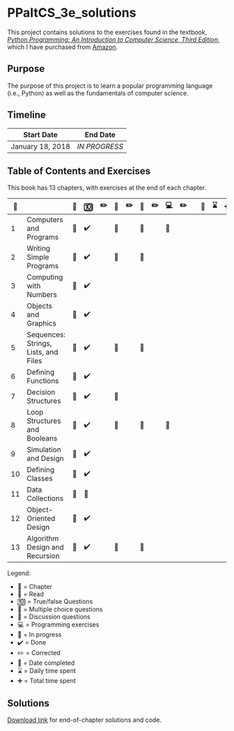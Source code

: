 # PPaItCS_3e_solutions

This project contains solutions to the exercises found in the textbook, [*Python Programming: An Introduction to Computer Science, Third Edition*](https://fbeedle.com/our-books/23-python-programming-an-introduction-to-computer-science-3rd-ed-9781590282755.html), which I have purchased from [Amazon](https://www.amazon.com/Python-Programming-Introduction-Computer-Science/dp/1590282752/ref=sr_1_2?ie=UTF8&qid=1516294885&sr=8-2&keywords=python+programming+third+edition).

## Purpose

The purpose of this project is to learn a popular programming language (i.e., Python) as well as the fundamentals of computer science.

## Timeline

|Start Date|End Date|
|----------------|--------------|
|January 18, 2018|*IN PROGRESS*|

## Table of Contents and Exercises

This book has 13 chapters, with exercises at the end of each chapter.

|:closed_book:||:book:|:keycap_ten:|:pencil2:|:abcd:|:pencil2:|:speech_balloon:|:pencil2:|:computer:|:pencil2:||:date:|:hourglass:|:heavy_plus_sign:|
|-------------|------|------------|---------|------|---------|----------------|---------|----------|----------|-|---|------|-----------|-|
| 1|Computers and Programs|:construction:|:heavy_check_mark:||:construction:||:construction:||:construction:|
| 2|Writing Simple Programs|:construction:|:heavy_check_mark:||:construction:||:construction:|
| 3|Computing with Numbers|:construction:|:heavy_check_mark:|
| 4|Objects and Graphics|:construction:|:heavy_check_mark:|
| 5|Sequences: Strings, Lists, and Files|:construction:|:heavy_check_mark:||:construction:||:construction:
| 6|Defining Functions|:construction:|:heavy_check_mark:
| 7|Decision Structures|:construction:|:heavy_check_mark:||:construction:
| 8|Loop Structures and Booleans|:construction:|:heavy_check_mark:||:construction:||:construction:||:construction:
| 9|Simulation and Design|:construction:|:heavy_check_mark:
|10|Defining Classes|:construction:|:heavy_check_mark:
|11|Data Collections|:construction:|:construction:
|12|Object-Oriented Design|:construction:|:heavy_check_mark:
|13|Algorithm Design and Recursion|:construction:|:heavy_check_mark:||:construction:||:construction:||

Legend: 
- :closed_book: = Chapter
- :book: = Read
- :keycap_ten: = True/false Questions
- :abcd: = Multiple choice questions
- :speech_balloon: = Discussion questions
- :computer: = Programming exercises
- :construction: = In progress
- :heavy_check_mark: = Done
- :pencil2: = Corrected
- :date: = Date completed
- :hourglass: = Daily time spent
- :heavy_plus_sign: = Total time spent

## Solutions 

[Download link](https://fbeedle.com/our-books/23-python-programming-an-introduction-to-computer-science-3rd-ed-9781590282755.html) for end-of-chapter solutions and code.
